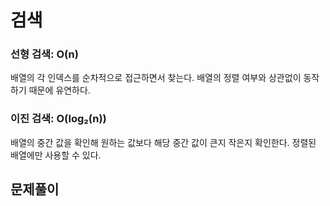 # 검색

### 선형 검색: O\(n\)

배열의 각 인덱스를 순차적으로 접근하면서 찾는다. 배열의 정렬 여부와 상관없이 동작하기 때문에 유연하다.

### 이진 검색: O\(log₂\(n\)\)

배열의 중간 값을 확인해 원하는 값보다 해당 중간 값이 큰지 작은지 확인한다. 정렬된 배열에만 사용할 수 있다.

## 문제풀이 

